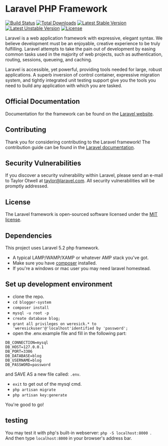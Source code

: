 # Laravel PHP Framework

[![Build Status](https://travis-ci.org/laravel/framework.svg)](https://travis-ci.org/laravel/framework)
[![Total Downloads](https://poser.pugx.org/laravel/framework/d/total.svg)](https://packagist.org/packages/laravel/framework)
[![Latest Stable Version](https://poser.pugx.org/laravel/framework/v/stable.svg)](https://packagist.org/packages/laravel/framework)
[![Latest Unstable Version](https://poser.pugx.org/laravel/framework/v/unstable.svg)](https://packagist.org/packages/laravel/framework)
[![License](https://poser.pugx.org/laravel/framework/license.svg)](https://packagist.org/packages/laravel/framework)

Laravel is a web application framework with expressive, elegant syntax. We believe development must be an enjoyable, creative experience to be truly fulfilling. Laravel attempts to take the pain out of development by easing common tasks used in the majority of web projects, such as authentication, routing, sessions, queueing, and caching.

Laravel is accessible, yet powerful, providing tools needed for large, robust applications. A superb inversion of control container, expressive migration system, and tightly integrated unit testing support give you the tools you need to build any application with which you are tasked.

## Official Documentation

Documentation for the framework can be found on the [Laravel website](http://laravel.com/docs).

## Contributing

Thank you for considering contributing to the Laravel framework! The contribution guide can be found in the [Laravel documentation](http://laravel.com/docs/contributions).

## Security Vulnerabilities

If you discover a security vulnerability within Laravel, please send an e-mail to Taylor Otwell at taylor@laravel.com. All security vulnerabilities will be promptly addressed.

## License

The Laravel framework is open-sourced software licensed under the [MIT license](http://opensource.org/licenses/MIT).

## Dependencies
This project uses Laravel 5.2 php framework.
* A typical LAMP/WAMP/XAMP or whatever AMP stack you've got.
* Make sure you have [composer](https://getcomposer.org) installed.
* If you're a windows or mac user you may need laravel homestead.

## Set up development environment
* clone the repo.
* `cd blogger-system`
* `composer install`
* `mysql -u root -p`
* `create database blog;`
* `grant all privileges on weresick.* to 'weresickuser'@'localhost'identified by 'password';`
* open the .env.example file and fill in the following part:
```
DB_CONNECTION=mysql
DB_HOST=127.0.0.1
DB_PORT=3306
DB_DATABASE=blog
DB_USERNAME=blog
DB_PASSWORD=password
```
and SAVE AS a new file called: `.env`.
* `exit` to get out of the mysql cmd.
* `php artisan migrate`
* `php artisan key:generate`

You're good to go!

## testing
You may test it with php's built-in webserver: `php -S localhost:8000 `. <br/>
And then type `localhost:8000` in your browser's address bar.

